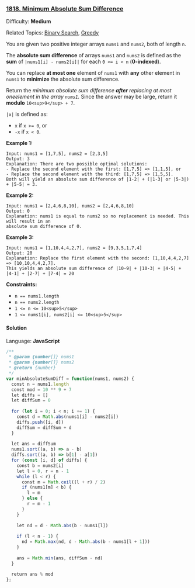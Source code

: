 ### [1818\. Minimum Absolute Sum Difference](https://leetcode.com/problems/minimum-absolute-sum-difference/)

Difficulty: **Medium**  

Related Topics: [Binary Search](https://leetcode.com/tag/binary-search/), [Greedy](https://leetcode.com/tag/greedy/)


You are given two positive integer arrays `nums1` and `nums2`, both of length `n`.

The **absolute sum difference** of arrays `nums1` and `nums2` is defined as the **sum** of `|nums1[i] - nums2[i]|` for each `0 <= i < n` (**0-indexed**).

You can replace **at most one** element of `nums1` with **any** other element in `nums1` to **minimize** the absolute sum difference.

Return the _minimum absolute sum difference **after** replacing at most oneelement in the array `nums1`._ Since the answer may be large, return it **modulo** `10<sup>9</sup> + 7`.

`|x|` is defined as:

*   `x` if `x >= 0`, or
*   `-x` if `x < 0`.

**Example 1:**

```
Input: nums1 = [1,7,5], nums2 = [2,3,5]
Output: 3
Explanation: There are two possible optimal solutions:
- Replace the second element with the first: [1,7,5] => [1,1,5], or
- Replace the second element with the third: [1,7,5] => [1,5,5].
Both will yield an absolute sum difference of |1-2| + (|1-3| or |5-3|) + |5-5| = 3.
```

**Example 2:**

```
Input: nums1 = [2,4,6,8,10], nums2 = [2,4,6,8,10]
Output: 0
Explanation: nums1 is equal to nums2 so no replacement is needed. This will result in an 
absolute sum difference of 0.
```

**Example 3:**

```
Input: nums1 = [1,10,4,4,2,7], nums2 = [9,3,5,1,7,4]
Output: 20
Explanation: Replace the first element with the second: [1,10,4,4,2,7] => [10,10,4,4,2,7].
This yields an absolute sum difference of |10-9| + |10-3| + |4-5| + |4-1| + |2-7| + |7-4| = 20
```

**Constraints:**

*   `n == nums1.length`
*   `n == nums2.length`
*   `1 <= n <= 10<sup>5</sup>`
*   `1 <= nums1[i], nums2[i] <= 10<sup>5</sup>`


#### Solution

Language: **JavaScript**

```javascript
/**
 * @param {number[]} nums1
 * @param {number[]} nums2
 * @return {number}
 */
var minAbsoluteSumDiff = function(nums1, nums2) {
  const n = nums1.length
  const mod = 10 ** 9 + 7
  let diffs = []
  let diffSum = 0
  
  for (let i = 0; i < n; i += 1) {
    const d = Math.abs(nums1[i] - nums2[i])
    diffs.push([i, d])
    diffSum = diffSum + d
  }
  
  let ans = diffSum
  nums1.sort((a, b) => a - b)
  diffs.sort((a, b) => b[1] - a[1])
  for (const [i, d] of diffs) {
    const b = nums2[i]
    let l = 0, r = n - 1
    while (l < r) {
      const m = Math.ceil((l + r) / 2)
      if (nums1[m] < b) {
        l = m
      } else {
        r = m - 1
      }
    }
    
    let nd = d - Math.abs(b - nums1[l])
      
    if (l < n - 1) {
      nd = Math.max(nd, d - Math.abs(b - nums1[l + 1]))
    }
​
    ans = Math.min(ans, diffSum - nd)
  }
  
  return ans % mod
};
```